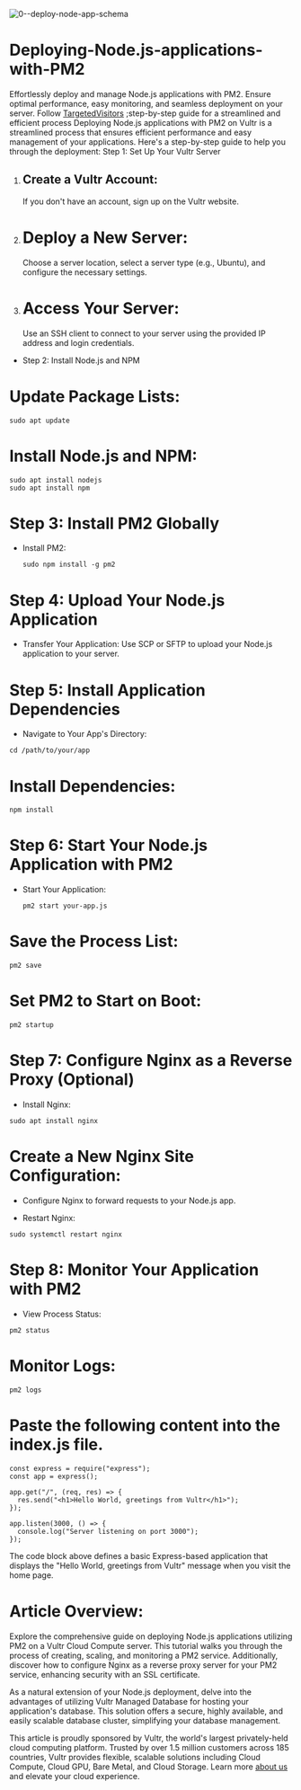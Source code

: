 ![0--deploy-node-app-schema](https://github.com/ltcbuzy/Deploying-Node.js-applications-with-PM2/assets/96268218/ef675077-1ed3-43ef-8dda-459df23c32eb)
# Deploying-Node.js-applications-with-PM2
Effortlessly deploy and manage Node.js applications with PM2. Ensure optimal performance, easy monitoring, and seamless deployment on your server. Follow [TargetedVisitors](https://targeted-visitors.com) ;step-by-step guide for a streamlined and efficient process
Deploying Node.js applications with PM2 on Vultr is a streamlined process that ensures efficient performance and easy management of your applications. Here's a step-by-step guide to help you through the deployment:
Step 1: Set Up Your Vultr Server

   1. ## Create a Vultr Account:
      If you don't have an account, sign up on the Vultr website.

   2. # Deploy a New Server:
        Choose a server location, select a server type (e.g., Ubuntu), and configure the necessary settings.

  3. # Access Your Server:
        Use an SSH client to connect to your server using the provided IP address and login credentials.

* Step 2: Install Node.js and NPM
# Update Package Lists:
```
sudo apt update
```

# Install Node.js and NPM:
```
sudo apt install nodejs
sudo apt install npm
```
# Step 3: Install PM2 Globally
* Install PM2:
  ```
  sudo npm install -g pm2
# Step 4: Upload Your Node.js Application
* Transfer Your Application:
        Use SCP or SFTP to upload your Node.js application to your server.

# Step 5: Install Application Dependencies
* Navigate to Your App's Directory:
```
cd /path/to/your/app
```
# Install Dependencies:
```
npm install
```
# Step 6: Start Your Node.js Application with PM2
* Start Your Application:
  ```
  pm2 start your-app.js
  ```
# Save the Process List:
  ```
pm2 save
```
# Set PM2 to Start on Boot:
```
pm2 startup
```
# Step 7: Configure Nginx as a Reverse Proxy (Optional)
* Install Nginx:
```
sudo apt install nginx
```
# Create a New Nginx Site Configuration:

* Configure Nginx to forward requests to your Node.js app.

* Restart Nginx:
```
sudo systemctl restart nginx

  ```
# Step 8: Monitor Your Application with PM2

* View Process Status:
```
pm2 status

```
# Monitor Logs:
```
pm2 logs

```
# Paste the following content into the index.js file.
```
const express = require("express");
const app = express();

app.get("/", (req, res) => {
  res.send("<h1>Hello World, greetings from Vultr</h1>");
});

app.listen(3000, () => {
  console.log("Server listening on port 3000");
});

```
The code block above defines a basic Express-based application that displays the "Hello World, greetings from Vultr" message when you visit the home page.

# Article Overview:

Explore the comprehensive guide on deploying Node.js applications utilizing PM2 on a Vultr Cloud Compute server. This tutorial walks you through the process of creating, scaling, and monitoring a PM2 service. Additionally, discover how to configure Nginx as a reverse proxy server for your PM2 service, enhancing security with an SSL certificate.

As a natural extension of your Node.js deployment, delve into the advantages of utilizing Vultr Managed Database for hosting your application's database. This solution offers a secure, highly available, and easily scalable database cluster, simplifying your database management.

This article is proudly sponsored by Vultr, the world's largest privately-held cloud computing platform. Trusted by over 1.5 million customers across 185 countries, Vultr provides flexible, scalable solutions including Cloud Compute, Cloud GPU, Bare Metal, and Cloud Storage. Learn more [about us](https://targeted-visitors.com/contact-us/) and elevate your cloud experience.
